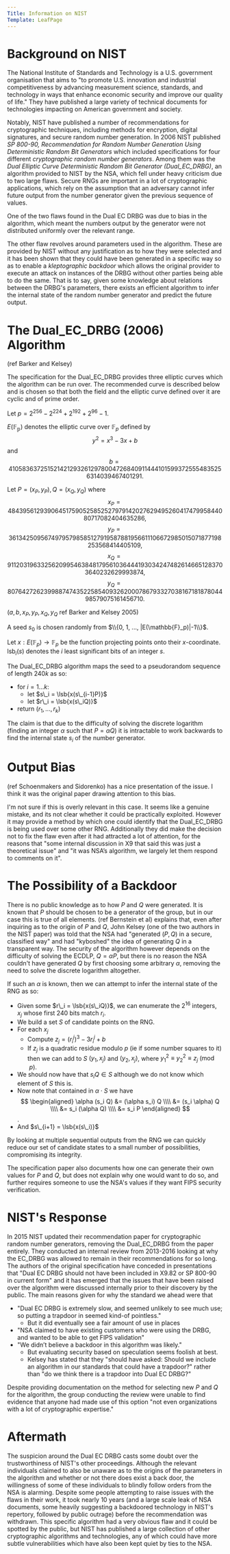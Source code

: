 ```yaml
---
Title: Information on NIST
Template: LeafPage
---
```


$\newcommand{\lsb}[1]{\text{lsb}\_{240}\left( #1 \right)}$

# Background on NIST
The National Institute of Standards and Technology is a U.S. government organisation that aims to "to promote U.S. innovation and industrial competitiveness by advancing measurement science, standards, and technology in ways that enhance economic security and improve our quality of life." They have published a large variety of technical documents for technologies impacting on American government and society.

Notably, NIST have published a number of recommendations for cryptographic techniques, including methods for encryption, digital signatures, and secure random number generation. In 2006 NIST published *SP 800-90, Recommendation for Random Number Generation Using Deterministic Random Bit Generators* which included specifications for four different *cryptographic random number generators*. Among them was the *Dual Elliptic Curve Deterministic Random Bit Generator (Dual_EC_DRBG)*, an algorithm provided to NIST by the NSA, which fell under heavy criticism due to two large flaws. Secure RNGs are important in a lot of cryptographic applications, which rely on the assumption that an adversary cannot infer future output from the number generator given the previous sequence of values.

One of the two flaws found in the Dual EC DRBG was due to bias in the algorithm, which meant the numbers output by the generator were not distributed uniformly over the relevant range. 

The other flaw revolves around parameters used in the algorithm. These are provided by NIST without any justification as to how they were selected and it has been shown that they could have been generated in a specific way so as to enable a *kleptographic backdoor* which allows the original provider to execute an attack on instances of the DRBG without other parties being able to do the same. That is to say, given some knowledge about relations between the DRBG's parameters, there exists an efficient algorithm to infer the internal state of the random number generator and predict the future output.

# The Dual_EC_DRBG (2006) Algorithm
(ref Barker and Kelsey)

The specification for the Dual_EC_DRBG provides three elliptic curves which the algorithm can be run over. The recommended curve is described below and is chosen so that both the field and the elliptic curve defined over it are cyclic and of prime order.

Let $p = 2^{256} - 2^{224} + 2^{192} + 2^{96} - 1$.

${E(\mathbb{F_p})}$ denotes the elliptic curve over ${\mathbb{F}_p}$ defined by 
$$ y^2 = x^3 - 3x + b $$
and
$$ b = 41058363725152142129326129780047268409114441015993725554835256314039467401291. $$

Let $P = (x_P, y_P), Q = (x_Q, y_Q)$ where
$$ x_P = 48439561293906451759052585252797914202762949526041747995844080717082404635286, $$
$$ y_P = 36134250956749795798585127919587881956611106672985015071877198253568414405109, $$
$$ x_Q = 91120319633256209954638481795610364441930342474826146651283703640232629993874, $$
$$ y_Q = 80764272623998874743522585409326200078679332703816718187804498579075161456710. $$

($a, b, x_P, y_P, x_Q, y_Q$ ref Barker and Kelsey 2005)

A seed ${s_0}$ is chosen randomly from $\\{0, 1, ..., |E(\mathbb{F}_p)|-1\\}$. 

Let ${x: E(\mathbb{F}_p) \rightarrow \mathbb{F}_p}$ be the function projecting points onto their ${x}$-coordinate. $\mathrm{lsb}_i(s)$ denotes the ${i}$ least significant bits of an integer ${s}$.

The Dual_EC_DRBG algorithm maps the seed to a pseudorandom sequence of length $240k$ as so:

- for $i=1...k$:
  - let $s\_i = \lsb{x(s\_{i-1}P)}$
  - let $r\_i = \lsb{x(s\_iQ)}$
- return $(r_1, ..., r_k)$

The claim is that due to the difficulty of solving the discrete logarithm (finding an integer $\alpha$ such that $P = \alpha Q$) it is intractable to work backwards to find the internal state $s_i$ of the number generator.

# Output Bias
(ref Schoenmakers and Sidorenko) has a nice presentation of the issue. I think it was the original paper drawing attention to this bias.

I'm not sure if this is overly relevant in this case. It seems like a genuine mistake, and its not clear whether it could be practically exploited. However it may provide a method by which one could identify that the Dual_EC_DRBG is being used over some other RNG. Additionally they did make the decision not to fix the flaw even after it had attracted a lot of attention, for the reasons that "some internal discussion in X9 that said this was just a theoretical issue" and "it was NSA’s algorithm, we largely let them respond to comments on it". 

# The Possibility of a Backdoor
There is no public knowledge as to how ${P}$ and ${Q}$ were generated. It is known that ${P}$ should be chosen to be a generator of the group, but in our case this is true of all elements. (ref Bernstein et al) explains that, even after inquiring as to the origin of ${P}$ and ${Q}$, John Kelsey (one of the two authors in the NIST paper) was told that the NSA had "generated $(P, Q)$ in a secure, classified way" and had "kyboshed" the idea of generating ${Q}$ in a transparent way. The security of the algorithm however depends on the difficulty of solving the ECDLP, $Q = \alpha P$, but there is no reason the NSA couldn't have generated ${Q}$ by first choosing some arbitrary ${\alpha}$, removing the need to solve the discrete logarithm altogether. 

If such an $\alpha$ is known, then we can attempt to infer the internal state of the RNG as so:

- Given some $r\_i = \lsb{x(s\_iQ)}$, we can enumerate the $2^16$ integers, $x_j$ whose first 240 bits match $r_i$.
- We build a set ${S}$ of candidate points on the RNG.
- For each $x_j$
  - Compute $z_j = (r_i^j)^3 - 3r_i^j + b$
  - If $z_j$ is a quadratic residue modulo ${p}$ (ie if some number squares to it) then we can add to ${S}$ $(y_1, x_j)$ and $(y_2, x_j)$, where $y_1^2 \equiv y_2^2 \equiv z_j \pmod{p}$.
- We should now have that $s_iQ \in S$ although we do not know which element of ${S}$ this is.
- Now note that contained in $\alpha\cdot S$ we have
$$ \begin{aligned} \alpha (s_i Q) 
&= (\alpha s_i) Q \\\\
&= (s_i \alpha) Q \\\\
&= s_i (\alpha Q) \\\\
&= s_i P
\end{aligned} $$.
- And $s\_{i+1} = \lsb{x(s\_i)}$

By looking at multiple sequential outputs from the RNG we can quickly reduce our set of candidate states to a small number of possibilities, compromising its integrity.

The specification paper also documents how one can generate their own values for ${P}$ and ${Q}$, but does not explain why one would want to do so, and further requires someone to use the NSA's values if they want FIPS security verification. 

# NIST's Response
In 2015 NIST updated their recommendation paper for cryptographic random number generators, removing the Dual_EC_DRBG from the paper entirely. They conducted an internal review from 2013-2016 looking at why the EC_DRBG was allowed to remain in their recommendations for so long. The authors of the original specification have conceded in presentations that "Dual EC DRBG should not have been included in X9.82 or SP 800-90 in current form" and it has emerged that the issues that have been raised over the algorithm were discussed internally prior to their discovery by the public. The main reasons given for why the standard we ahead were that

- "Dual EC DRBG is extremely slow, and seemed unlikely to see much use; so putting a trapdoor in seemed kind-of pointless."
  - But it did eventually see a fair amount of use in places
- "NSA claimed to have existing customers who were using the DRBG, and wanted to be able to get FIPS validation"
- "We didn’t believe a backdoor in this algorithm was likely."
  - But evaluating security based on speculation seems foolish at best.
  - Kelsey has stated that they "should have asked: Should we include an algorithm in our standards that could have a trapdoor?" rather than "do we think there is a trapdoor into Dual EC DRBG?"

Despite providing documentation on the method for selecting new ${P}$ and ${Q}$ for the algorithm, the group conducting the review were unable to find evidence that anyone had made use of this option "not even organizations with a lot of cryptographic expertise."

# Aftermath
The suspicion around the Dual EC DRBG casts some doubt over the trustworthiness of NIST's other proceedings. Although the relevant individuals claimed to also be unaware as to the origins of the parameters in the algorithm and whether or not there does exist a back door, the willingness of some of these individuals to blindly follow orders from the NSA is alarming. Despite some people attempting to raise issues with the flaws in their work, it took nearly 10 years (and a large scale leak of NSA documents, some heavily suggesting a backdoored technology in NIST's repertory, followed by public outrage) before the recommendation was withdrawn. This specific algorithm had a very obvious flaw and it could be spotted by the public, but NIST has published a large collection of other cryptographic algorithms and technologies, any of which could have more subtle vulnerabilities which have also been kept quiet by ties to the NSA.
